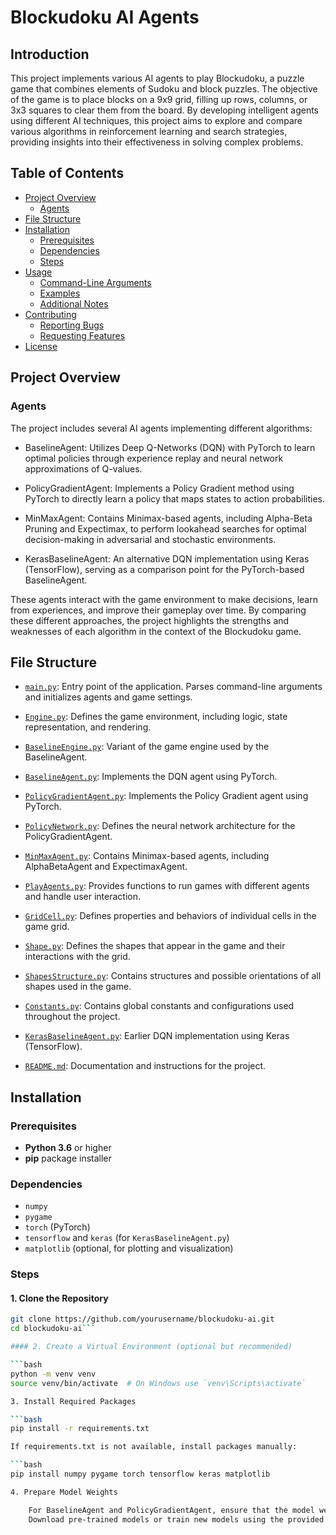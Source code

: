 # Blockudoku AI Agents
## Introduction

This project implements various AI agents to play Blockudoku, a puzzle game that combines elements of Sudoku and block puzzles. The objective of the game is to place blocks on a 9x9 grid, filling up rows, columns, or 3x3 squares to clear them from the board. By developing intelligent agents using different AI techniques, this project aims to explore and compare various algorithms in reinforcement learning and search strategies, providing insights into their effectiveness in solving complex problems.

## Table of Contents
+ [Project Overview](https://github.cs.huji.ac.il/israelbd/Blockudoku-ai/edit/master/README.md#project-overview)
  + [Agents](https://github.cs.huji.ac.il/israelbd/Blockudoku-ai/edit/master/README.md#agents)
+ [File Structure](https://github.cs.huji.ac.il/israelbd/Blockudoku-ai/edit/master/README.md#file-structure)
+ [Installation](https://github.cs.huji.ac.il/israelbd/Blockudoku-ai/edit/master/README.md#installation)
  + [Prerequisites](https://github.cs.huji.ac.il/israelbd/Blockudoku-ai/edit/master/README.md#prerequisites)
  + [Dependencies](https://github.cs.huji.ac.il/israelbd/Blockudoku-ai/edit/master/README.md#dependencies)
  + [Steps](https://github.com/)
+ [Usage](https://github.com/)
  + [Command-Line Arguments](https://github.com/)
  + [Examples](https://github.com/)
  + [Additional Notes](https://github.com/)
+ [Contributing](https://github.com/)
  + [Reporting Bugs](https://github.com/)
  + [Requesting Features](https://github.com/)
+ [License](https://github.com/)

## Project Overview
### Agents

The project includes several AI agents implementing different algorithms:
+ BaselineAgent: Utilizes Deep Q-Networks (DQN) with PyTorch to learn optimal policies through experience replay and neural network approximations of Q-values.

+ PolicyGradientAgent: Implements a Policy Gradient method using PyTorch to directly learn a policy that maps states to action probabilities.

+ MinMaxAgent: Contains Minimax-based agents, including Alpha-Beta Pruning and Expectimax, to perform lookahead searches for optimal decision-making in adversarial and stochastic environments.

+ KerasBaselineAgent: An alternative DQN implementation using Keras (TensorFlow), serving as a comparison point for the PyTorch-based BaselineAgent.

These agents interact with the game environment to make decisions, learn from experiences, and improve their gameplay over time. By comparing these different approaches, the project highlights the strengths and weaknesses of each algorithm in the context of the Blockudoku game.

## File Structure

+ [`main.py`](main.py): Entry point of the application. Parses command-line arguments and initializes agents and game settings.

+ [`Engine.py`](Engine.py): Defines the game environment, including logic, state representation, and rendering.

+ [`BaselineEngine.py`](BaselineEngine.py): Variant of the game engine used by the BaselineAgent.

+ [`BaselineAgent.py`](BaselineAgent.py): Implements the DQN agent using PyTorch.

+ [`PolicyGradientAgent.py`](PolicyGradientAgent.py): Implements the Policy Gradient agent using PyTorch.

+ [`PolicyNetwork.py`](PolicyNetwork.py): Defines the neural network architecture for the PolicyGradientAgent.

+ [`MinMaxAgent.py`](MinMaxAgent.py): Contains Minimax-based agents, including AlphaBetaAgent and ExpectimaxAgent.

+ [`PlayAgents.py`](PlayAgents.py): Provides functions to run games with different agents and handle user interaction.

+ [`GridCell.py`](GridCell.py): Defines properties and behaviors of individual cells in the game grid.

+ [`Shape.py`](Shape.py): Defines the shapes that appear in the game and their interactions with the grid.

+ [`ShapesStructure.py`](ShapesStructure.py): Contains structures and possible orientations of all shapes used in the game.

+ [`Constants.py`](Constants.py): Contains global constants and configurations used throughout the project.

+ [`KerasBaselineAgent.py`](KerasBaselineAgent.py): Earlier DQN implementation using Keras (TensorFlow).

+ [`README.md`](README.md): Documentation and instructions for the project.

## Installation
### Prerequisites

+ **Python 3.6** or higher
+ **pip** package installer

### Dependencies

+ `numpy`
+ `pygame`
+ `torch` (PyTorch)
+ `tensorflow` and `keras` (for `KerasBaselineAgent.py`)
+ `matplotlib` (optional, for plotting and visualization)

### Steps

#### 1. Clone the Repository

```bash
git clone https://github.com/yourusername/blockudoku-ai.git
cd blockudoku-ai```

#### 2. Create a Virtual Environment (optional but recommended)

```bash
python -m venv venv
source venv/bin/activate  # On Windows use `venv\Scripts\activate`

3. Install Required Packages

```bash
pip install -r requirements.txt

If requirements.txt is not available, install packages manually:

```bash
pip install numpy pygame torch tensorflow keras matplotlib

4. Prepare Model Weights

    For BaselineAgent and PolicyGradientAgent, ensure that the model weight files are placed in the appropriate checkpoints/ directory as specified in Constants.py.
    Download pre-trained models or train new models using the provided training scripts.
